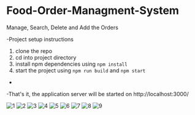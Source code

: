 # Food-Order-Managment-System
Manage, Search, Delete and Add the Orders

-Project setup instructions

1. clone the repo
2. cd into project directory
3. install npm dependencies using `npm install`
4. start the project using `npm run build` and `npm start`
-
-That's it, the application server will be started on http://localhost:3000/

![1](https://user-images.githubusercontent.com/34717765/70387681-fb1a0d00-19cd-11ea-91d1-0b31f651daa7.png)
![2](https://user-images.githubusercontent.com/34717765/70387682-fb1a0d00-19cd-11ea-8768-8635c717975e.png)
![3](https://user-images.githubusercontent.com/34717765/70387683-fb1a0d00-19cd-11ea-99e2-118eea2309c1.png)
![4](https://user-images.githubusercontent.com/34717765/70387684-fbb2a380-19cd-11ea-8f9e-4ceae9fffc59.png)
![5](https://user-images.githubusercontent.com/34717765/70387685-fbb2a380-19cd-11ea-8134-8fbf6bce3a64.png)
![6](https://user-images.githubusercontent.com/34717765/70387702-374d6d80-19ce-11ea-9bec-4128e8e988d6.png)
![7](https://user-images.githubusercontent.com/34717765/70387703-374d6d80-19ce-11ea-896f-4c255aadf15e.png)
![8](https://user-images.githubusercontent.com/34717765/70387704-37e60400-19ce-11ea-8a13-1cdeddd02e4d.png)
![9](https://user-images.githubusercontent.com/34717765/70387706-37e60400-19ce-11ea-9073-b89c925baf7a.png)
